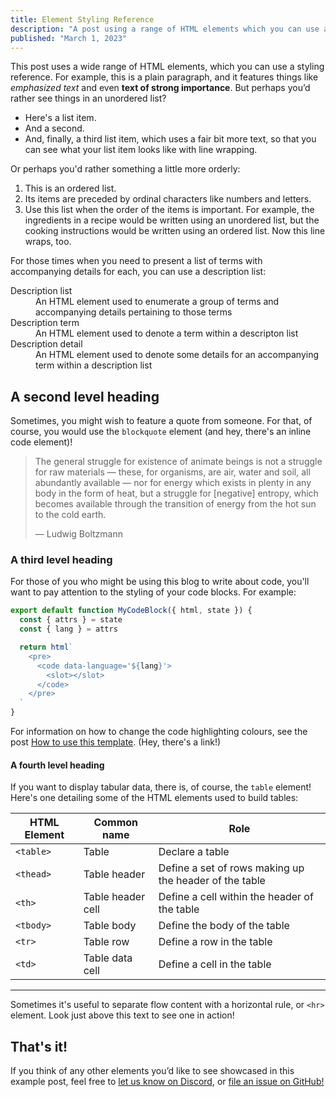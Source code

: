 ```yaml
---
title: Element Styling Reference
description: "A post using a range of HTML elements which you can use as a styling reference."
published: "March 1, 2023"
---
```


This post uses a wide range of HTML elements, which you can use a styling reference. For example, this is a plain paragraph, and it features things like <em>emphasized text</em> and even <strong>text of strong importance</strong>. But perhaps you’d rather see things in an unordered list?

- Here's a list item.
- And a second.
- And, finally, a third list item, which uses a fair bit more text, so that you can see what your list item looks like with line wrapping.

Or perhaps you'd rather something a little more orderly:

1. This is an ordered list.
1. Its items are preceded by ordinal characters like numbers and letters.
1. Use this list when the order of the items is important. For example, the ingredients in a recipe would be written using an unordered list, but the cooking instructions would be written using an ordered list. Now this line wraps, too.

For those times when you need to present a list of terms with accompanying details for each, you can use a description list:

<dl>
  <dt>Description list</dt>
  <dd>An HTML element used to enumerate a group of terms and accompanying details pertaining to those terms</dd>

  <dt>Description term</dt>
  <dd>An HTML element used to denote a term within a descripton list</dd>

  <dt>Description detail</dt>
  <dd>An HTML element used to denote some details for an accompanying term within a description list</dd>
</dl>

## A second level heading

Sometimes, you might wish to feature a quote from someone. For that, of course, you would use the `blockquote` element (and hey, there's an inline code element)!

> The general struggle for existence of animate beings is not a struggle for raw materials — these, for organisms, are air, water and soil, all abundantly available — nor for energy which exists in plenty in any body in the form of heat, but a struggle for [negative] entropy, which becomes available through the transition of energy from the hot sun to the cold earth.
>
> — Ludwig Boltzmann

### A third level heading

For those of you who might be using this blog to write about code, you'll want to pay attention to the styling of your code blocks. For example:

```javascript
export default function MyCodeBlock({ html, state }) {
  const { attrs } = state
  const { lang } = attrs

  return html`
    <pre>
      <code data-language='${lang}'>
        <slot></slot>
      </code>
    </pre>
  `
}
```

For information on how to change the code highlighting colours, see the post [How to use this template](/posts/2023-03-08-how-to-use). (Hey, there's a link!)

#### A fourth level heading

If you want to display tabular data, there is, of course, the `table` element! Here's one detailing some of the HTML elements used to build tables:

| HTML Element | Common name | Role |
|--------------|-------------|------|
| `<table>` | Table | Declare a table |
| `<thead>` | Table header | Define a set of rows making up the header of the table |
| `<th>` | Table header cell | Define a cell within the header of the table |
| `<tbody>` | Table body | Define the body of the table |
| `<tr>` | Table row | Define a row in the table |
| `<td>` | Table data cell | Define a cell in the table |

* * *

Sometimes it's useful to separate flow content with a horizontal rule, or `<hr>` element. Look just above this text to see one in action!

## That's it!

If you think of any other elements you’d like to see showcased in this example post, feel free to [let us know on Discord](https://enhance.dev/discord), or [file an issue on GitHub!](https://github.com/enhance-dev/enhance-blog-template/issues)
